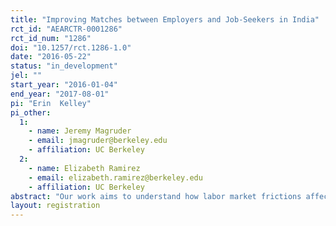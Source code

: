 ```yaml
---
title: "Improving Matches between Employers and Job-Seekers in India"
rct_id: "AEARCTR-0001286"
rct_id_num: "1286"
doi: "10.1257/rct.1286-1.0"
date: "2016-05-22"
status: "in_development"
jel: ""
start_year: "2016-01-04"
end_year: "2017-08-01"
pi: "Erin  Kelley"
pi_other:
  1:
    - name: Jeremy Magruder
    - email: jmagruder@berkeley.edu
    - affiliation: UC Berkeley
  2:
    - name: Elizabeth Ramirez
    - email: elizabeth.ramirez@berkeley.edu
    - affiliation: UC Berkeley
abstract: "Our work aims to understand how labor market frictions affect SME growth in India. Without appropriate information about the pool of job-seekers on the market and their individual quality, firms may end up hiring a poor quality worker, hiring a good worker who is a bad match, or choosing to leave a position vacant altogether.  These outcomes are not only costly for firms but also for workers who will face higher rates of unemployment.  In this context it becomes important to design policies that can help firms overcome these frictions. The goal of this research is to determine the extent to which the services provided by online job portals can help firms overcome these constraints. "
layout: registration
---
```


